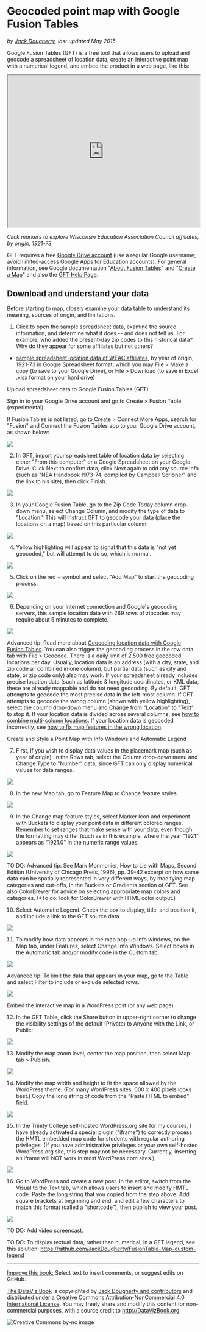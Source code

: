 # Geocoded point map with Google Fusion Tables

*by [Jack Dougherty](introduction/who.md), last updated May 2015*

Google Fusion Tables (GFT) is a free tool that allows users to upload and geocode a spreadsheet of location data, create an interactive point map with a numerical legend, and embed the product in a web page, like this:

<iframe width="100%" height="400" src="https://www.google.com/fusiontables/embedviz?q=select+col2+from+1OenqPrEAJVZDQrUe5fSeElMMVjrUbHTN9JoN0KU&viz=MAP&h=false&lat=44.517390498730755&lng=-89.70086420624999&t=1&z=6&l=col2&y=2&tmplt=2&hml=GEOCODABLE"></iframe>

*Click markers to explore Wisconsin Education Association Council affiliates, by origin, 1921-73*

GFT requires a free [Google Drive account](http://drive.google.com/) (use a regular Google username; avoid limited-access Google Apps for Education accounts). For general information, see Google documentation "[About Fusion Tables](https://support.google.com/fusiontables/answer/2571232)" and "[Create a Map](https://support.google.com/fusiontables/answer/2527132)" and also the [GFT Help Page](http://www.google.com/support/fusiontables/).

## Download and understand your data
Before starting to map, closely examine your data table to understand its meaning, sources of origin, and limitations.

1) Click to open the sample spreadsheet data, examine the source information, and determine what it does -- and does not tell us. For example, who added the present-day zip codes to this historical data? Why do they appear for some affiliates but not others?

- [sample spreadsheet location data of WEAC affiliates](https://docs.google.com/spreadsheet/ccc?key=0AtmGKybdRLlZdGlUM3hhUWhUZ1BibXdFbFFqLWVYbnc&usp=sharing), by year of origin, 1921-73 in Google Spreadsheet format, which you may File > Make a copy (to save to your Google Drive), or File > Download (to save in Excel .xlsx format on your hard drive)

Upload spreadsheet data to Google Fusion Tables (GFT)

Sign in to your Google Drive account and go to Create > Fusion Table (experimental).

If Fusion Tables is not listed, go to Create > Connect More Apps, search for "Fusion" and Connect the Fusion Tables app to your Google Drive account, as shown below:

![](GFTPoint1.png)

2) In GFT, import your spreadsheet table of location data by selecting either "From this computer" or a Google Spreadsheet on your Google Drive. Click Next to confirm data, click Next again to add any source info (such as "NEA Handbook 1973-74, compiled by Campbell Scribner" and the link to his site), then click Finish.

![](GFTPoint2.png)

3) In your Google Fusion Table, go to the Zip Code Today column drop-down menu, select Change Column, and modify the type of data to "Location." This will instruct GFT to geocode your data (place the locations on a map) based on this particular column.

![](GFTPoint3.png)

4) Yellow highlighting will appear to signal that this data is "not yet geocoded," but will attempt to do so, which is normal.

![](GFTPoint4.png)

5) Click on the red + symbol and select "Add Map" to start the geocoding process.

![](GFTPoint5.png)

6) Depending on your internet connection and Google's geocoding servers, this sample location data with 269 rows of zipcodes may require about 5 minutes to complete.

![](GFTPoint6.png)

Advanced tip: Read more about [Geocoding location data with Google Fusion Tables](https://support.google.com/fusiontables/answer/1012281). You can also trigger the geocoding process in the row data tab with File > Geocode. There is a daily limit of 2,500 free geocoded locations per day. Usually, location data is an address (with a city, state, and zip code all combined in one column), but partial data (such as city and state, or zip code only) also may work. If your spreadsheet already includes precise location data (such as latitude & longitude coordinates, or KML data, these are already mappable and do not need geocoding. By default, GFT attempts to geocode the most precise data in the left-most column. If GFT attempts to geocode the wrong column (shown with yellow highlighting), select the column drop-down menu and Change from "Location" to "Text" to stop it. If your location data is divided across several columns, see [how to combine multi-column locations](https://support.google.com/fusiontables/answer/175922). If your location data is geocoded incorrectly, see [how to fix map features in the wrong location](https://support.google.com/fusiontables/answer/171212).

Create and Style a Point Map with Info Windows and Automatic Legend

7) First,  if you wish to display data values in the placemark map (such as year of origin), in the Rows tab, select the Column drop-down menu and Change Type to "Number" data, since GFT can only display numerical values for data ranges.

![](GFTPoint7.png)

8) In the new Map tab, go to Feature Map to Change feature styles.

![](GFTPoint8.png)

9) In the Change map feature styles, select Marker Icon and experiment with Buckets to display your point data in different colored ranges. Remember to set ranges that make sense with your data, even though the formatting may differ (such as in this example, where the year "1921" appears as "1921.0" in the numeric range values.

![](GFTPoint9.png)

TO DO: Advanced tip: See Mark Monmonier, How to Lie with Maps, Second Edition (University of Chicago Press, 1996), pp. 39-42 excerpt on how same data can be spatially represented in very different ways, by modifying map categories and cut-offs, in the Buckets or Gradients section of GFT. See also ColorBrewer for advice on selecting appropriate map colors and categories. (*To do: look for ColorBrewer with HTML color output.)

10) Select Automatic Legend. Check the box to display, title, and position it, and include a link to the GFT source data.

![](GFTPoint10.png)

11) To modify how data appears in the map pop-up info windows, on the Map tab, under Features, select Change Info Windows. Select boxes in the Automatic tab and/or modify code in the Custom tab.

![](GFTPoint11.png)

Advanced tip: To limit the data that appears in your map, go to the Table and select Filter to include or exclude selected rows.

![](GFTPoint11b.png)

Embed the interactive map in a WordPress post (or any web page)

12) In the GFT Table, click the Share button in upper-right corner to change the visibility settings of the default (Private) to Anyone with the Link, or Public:

![](GFTPoint12.png)

13) Modify the map zoom level, center the map position, then select Map tab > Publish.

![](GFTPoint13.png)

14) Modify the map width and height to fit the space allowed by the WordPress theme. (For many WordPress sites, 600 x 400 pixels looks best.) Copy the long string of code from the "Paste HTML to embed" field.

![](GFTPoint14.png)

15) In the Trinity College self-hosted WordPress.org site for my courses, I have already activated a special plugin ("iframe") to correctly process the HMTL embedded map code for students with regular authoring privileges. (If you have administrative privileges or your own self-hosted WordPress.org site, this step may not be necessary. Currently, inserting an iframe will NOT work in most WordPress.com sites.)

![](GFTPoint15.png)

16) Go to WordPress and create a new post. In the editor, switch from the Visual to the Text tab, which allows users to insert and modify HMTL code. Paste the long string that you copied from the step above. Add square brackets at beginning and end, and edit a few characters to match this format (called a "shortcode"), then publish to view your post.

![](GFTPoint17.png)

TO DO: Add video screencast.

TO DO: To display textual data, rather than numerical, in a GFT legend, see this solution: https://github.com/JackDougherty/FusionTable-Map-custom-legend



---



[Improve this book:](../../gitbook/improve.md) Select text to insert comments, or suggest edits on GitHub.

[The DataViz Book](http://datavizbook.org)
is copyrighted by [Jack Dougherty and contributors](../../introduction/who.md)
and distributed under a [Creative Commons Attribution-NonCommercial 4.0 International License](http://creativecommons.org/licenses/by-nc/4.0). You may freely share and modify this content for non-commercial purposes, with a source credit to http://DataVizBook.org.

![Creative Commons by-nc image](../../cc-by-nc.png)
